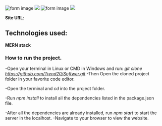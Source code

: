 ![form image](/img/remind.png)
<img src="/img/remind.png">
![form image](/img/remind2.png)
<img src="/img/remind2.png">

**Site URL**:

## Technologies used:

**MERN stack**

### How to run the project.

-Open your terminal in Linux or CMD in Windows and run: _git clone https://github.com/Trend20/Softwer.git_
-Then Open the cloned project folder in your favorite code editor.

-Open the terminal and _cd_ into the project folder.

-Run _npm install_ to install all the dependencies listed in the package.json file.

-After all the dependencies are already installed, run _npm start_ to start the server in the localhost.
-Navigate to your browser to view the website.

